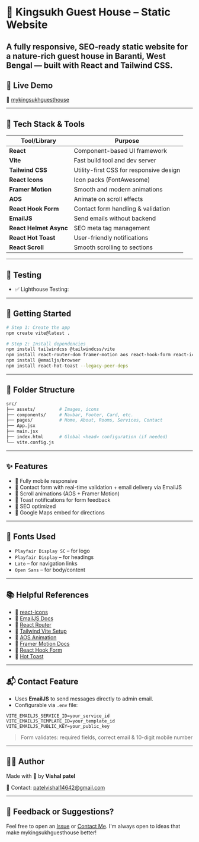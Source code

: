 # 🏡 Kingsukh Guest House – Static Website  
A fully responsive, SEO-ready static website for a nature-rich guest house in Baranti, West Bengal — built with **React** and **Tailwind CSS**.
---
## 📸 Live Demo

🔗 [mykingsukhguesthouse](https://mykingsukhguesthouse.netlify.app)

---

## 🔧 Tech Stack & Tools

| Tool/Library         | Purpose                                  |
|----------------------|-------------------------------------------|
| **React**            | Component-based UI framework              |
| **Vite**             | Fast build tool and dev server            |
| **Tailwind CSS**     | Utility-first CSS for responsive design   |
| **React Icons**      | Icon packs (FontAwesome)  |
| **Framer Motion**    | Smooth and modern animations              |
| **AOS**              | Animate on scroll effects                 |
| **React Hook Form**  | Contact form handling & validation        |
| **EmailJS**          | Send emails without backend               |
| **React Helmet Async** | SEO meta tag management              |
| **React Hot Toast**  | User-friendly notifications               |
| **React Scroll**     | Smooth scrolling to sections              |

---
## 🧪 Testing

- ✅ Lighthouse Testing:
---

## 🚀 Getting Started

```bash
# Step 1: Create the app
npm create vite@latest .

# Step 2: Install dependencies
npm install tailwindcss @tailwindcss/vite
npm install react-router-dom framer-motion aos react-hook-form react-icons react-scroll
npm install @emailjs/browser
npm install react-hot-toast --legacy-peer-deps
```


---

## 📂 Folder Structure

```bash
src/
├── assets/         # Images, icons
├── components/     # Navbar, Footer, Card, etc.
├── pages/          # Home, About, Rooms, Services, Contact
├── App.jsx
├── main.jsx
├── index.html      # Global <head> configuration (if needed)
└── vite.config.js
```

---

## ✨ Features

- 📱 Fully mobile responsive
- 📩 Contact form with real-time validation + email delivery via EmailJS
- 🎨 Scroll animations (AOS + Framer Motion)
- 🔔 Toast notifications for form feedback
- 🔎 SEO optimized 
- 📍 Google Maps embed for directions

---

## 🧠 Fonts Used

- `Playfair Display SC` – for logo  
- `Playfair Display` – for headings  
- `Lato` – for navigation links  
- `Open Sans` – for body/content

---

## 📚 Helpful References

- 🔗 [react-icons](https://react-icons.github.io/react-icons/search?q=phone)
- 🔗 [EmailJS Docs](https://www.emailjs.com/docs/examples/reactjs/)
- 🔗 [React Router](https://reactrouter.com/home)
- 🔗 [Tailwind Vite Setup](https://tailwindcss.com/docs/installation/using-vite)
- 🔗 [AOS Animation](https://github.com/michalsnik/aos)
- 🔗 [Framer Motion Docs](https://motion.dev/docs/react-quick-start)
- 🔗 [React Hook Form](https://react-hook-form.com/get-started)
- 🔗 [Hot Toast](https://react-hot-toast.com/)


---

## 📬 Contact Feature

- Uses **EmailJS** to send messages directly to admin email.
- Configurable via `.env` file:
```env
VITE_EMAILJS_SERVICE_ID=your_service_id
VITE_EMAILJS_TEMPLATE_ID=your_template_id
VITE_EMAILJS_PUBLIC_KEY=your_public_key
```

> Form validates: required fields, correct email & 10-digit mobile number

---
## 🧑‍💻 Author

Made with 💙 by **Vishal patel**

📧 Contact: [patelvishal14642@gmail.com](mailto:patelvishal14642@gmail.com)

---

## 💬 Feedback or Suggestions?

Feel free to open an [Issue](https://github.com/vishalpatel7777/Book-Recommandation-app/issues) or [Contact Me](mailto:patelvishal14642@gmail.com). I'm always open to ideas that make mykingsukhguesthouse better!

